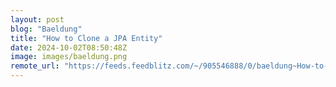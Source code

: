 ```yaml
---
layout: post
blog: "Baeldung"
title: "How to Clone a JPA Entity"
date: 2024-10-02T08:50:48Z
image: images/baeldung.png
remote_url: "https://feeds.feedblitz.com/~/905546888/0/baeldung~How-to-Clone-a-JPA-Entity"
---
```

